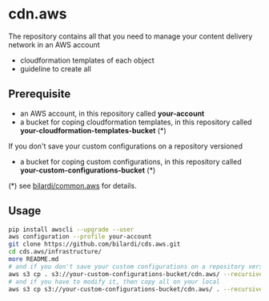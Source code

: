 # cdn.aws
The repository contains all that you need to manage your content delivery network in an AWS account
* cloudformation templates of each object
* guideline to create all

## Prerequisite
* an AWS account, in this repository called **your-account**
* a bucket for coping cloudformation templates, in this repository called **your-cloudformation-templates-bucket** (*)

If you don't save your custom configurations on a repository versioned
* a bucket for coping custom configurations, in this repository called **your-custom-configurations-bucket** (*)

(*) see [bilardi/common.aws](https://github.com/bilardi/common.aws) for details.

## Usage
```sh
pip install awscli --upgrade --user
aws configuration --profile your-account
git clone https://github.com/bilardi/cds.aws.git
cd cds.aws/infrastructure/
more README.md
# and if you don't save your custom configurations on a repository versioned, then copy all on s3
aws s3 cp . s3://your-custom-configurations-bucket/cdn.aws/ --recursive --exclude "*" --include "*.json" --include "*.yaml" --include "*yml" --profile your-account
# and if you have to modify it, then copy all on your local
aws s3 cp s3://your-custom-configurations-bucket/cdn.aws/ . --recursive --exclude "*" --include "*.json" --include "*.yaml" --include "*yml" --profile your-account
```
